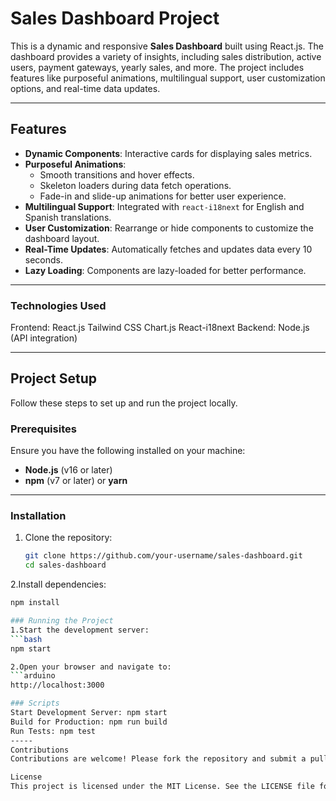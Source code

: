 # Sales Dashboard Project

This is a dynamic and responsive **Sales Dashboard** built using React.js. The dashboard provides a variety of insights, including sales distribution, active users, payment gateways, yearly sales, and more. The project includes features like purposeful animations, multilingual support, user customization options, and real-time data updates.

---

## Features

- **Dynamic Components**: Interactive cards for displaying sales metrics.
- **Purposeful Animations**:
  - Smooth transitions and hover effects.
  - Skeleton loaders during data fetch operations.
  - Fade-in and slide-up animations for better user experience.
- **Multilingual Support**: Integrated with `react-i18next` for English and Spanish translations.
- **User Customization**: Rearrange or hide components to customize the dashboard layout.
- **Real-Time Updates**: Automatically fetches and updates data every 10 seconds.
- **Lazy Loading**: Components are lazy-loaded for better performance.

---

### Technologies Used
Frontend:
React.js
Tailwind CSS
Chart.js
React-i18next
Backend:
Node.js (API integration)

---

## Project Setup

Follow these steps to set up and run the project locally.

### Prerequisites
Ensure you have the following installed on your machine:
- **Node.js** (v16 or later)
- **npm** (v7 or later) or **yarn**

---




### Installation

1. Clone the repository:
   ```bash
   git clone https://github.com/your-username/sales-dashboard.git
   cd sales-dashboard

2.Install dependencies:
```bash
npm install

### Running the Project
1.Start the development server:
```bash
npm start

2.Open your browser and navigate to:
```arduino
http://localhost:3000

### Scripts
Start Development Server: npm start
Build for Production: npm run build
Run Tests: npm test
-----
Contributions
Contributions are welcome! Please fork the repository and submit a pull request.

License
This project is licensed under the MIT License. See the LICENSE file for details.


